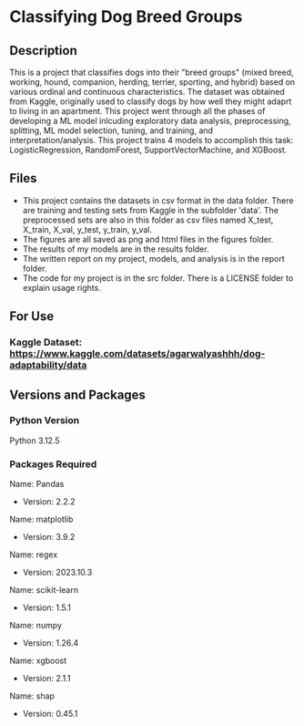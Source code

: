 # Classifying Dog Breed Groups 
## Description 
This is a project that classifies dogs into their "breed groups" (mixed breed, working, hound, companion, herding, terrier, sporting, and hybrid) based on various ordinal and continuous characteristics. The dataset was obtained from Kaggle, originally used to classify dogs by how well they might adaprt to living in an apartment. 
This project went through all the phases of developing a ML model inlcuding exploratory data analysis, preprocessing, splitting, ML model selection, tuning, and training, and interpretation/analysis. 
This project trains 4 models to accomplish this task: LogisticRegression, RandomForest, SupportVectorMachine, and XGBoost.

## Files 
* This project contains the datasets in csv format in the data folder. There are training and testing sets from Kaggle in the subfolder 'data'. The preprocessed sets are also in this folder as csv files named X_test, X_train, X_val, y_test, y_train, y_val.   
* The figures are all saved as png and html files in the figures folder.
* The results of my models are in the results folder.
* The written report on my project, models, and analysis is in the report folder.
* The code for my project is in the src folder.
There is a LICENSE folder to explain usage rights.  

## For Use
### Kaggle Dataset: https://www.kaggle.com/datasets/agarwalyashhh/dog-adaptability/data

## Versions and Packages 
### Python Version 
Python 3.12.5

### Packages Required
Name: Pandas 
* Version: 2.2.2

Name: matplotlib
* Version: 3.9.2

Name: regex
* Version: 2023.10.3

Name: scikit-learn
* Version: 1.5.1

Name: numpy
* Version: 1.26.4

Name: xgboost
* Version: 2.1.1

Name: shap
* Version: 0.45.1



